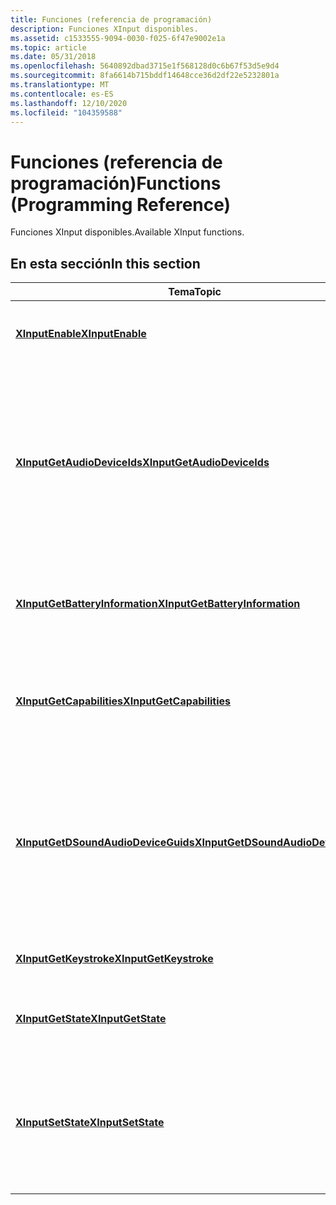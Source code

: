 ```yaml
---
title: Funciones (referencia de programación)
description: Funciones XInput disponibles.
ms.assetid: c1533555-9094-0030-f025-6f47e9002e1a
ms.topic: article
ms.date: 05/31/2018
ms.openlocfilehash: 5640892dbad3715e1f568128d0c6b67f53d5e9d4
ms.sourcegitcommit: 8fa6614b715bddf14648cce36d2df22e5232801a
ms.translationtype: MT
ms.contentlocale: es-ES
ms.lasthandoff: 12/10/2020
ms.locfileid: "104359588"
---
```

# <a name="functions-programming-reference"></a><span data-ttu-id="7afa8-103">Funciones (referencia de programación)</span><span class="sxs-lookup"><span data-stu-id="7afa8-103">Functions (Programming Reference)</span></span>

<span data-ttu-id="7afa8-104">Funciones XInput disponibles.</span><span class="sxs-lookup"><span data-stu-id="7afa8-104">Available XInput functions.</span></span>

## <a name="in-this-section"></a><span data-ttu-id="7afa8-105">En esta sección</span><span class="sxs-lookup"><span data-stu-id="7afa8-105">In this section</span></span>

| <span data-ttu-id="7afa8-106">Tema</span><span class="sxs-lookup"><span data-stu-id="7afa8-106">Topic</span></span>                                                                                 | <span data-ttu-id="7afa8-107">Descripción</span><span class="sxs-lookup"><span data-stu-id="7afa8-107">Description</span></span>                                                                                                                                             |
|---------------------------------------------------------------------------------------|---------------------------------------------------------------------------------------------------------------------------------------------------------|
| [<span data-ttu-id="7afa8-108">**XInputEnable**</span><span class="sxs-lookup"><span data-stu-id="7afa8-108">**XInputEnable**</span></span>](/windows/desktop/api/XInput/nf-xinput-xinputenable)<br/>                                       | <span data-ttu-id="7afa8-109">Establece el estado de los informes de XInput.</span><span class="sxs-lookup"><span data-stu-id="7afa8-109">Sets the reporting state of XInput.</span></span><br/>                                                                                                          |
| [<span data-ttu-id="7afa8-110">**XInputGetAudioDeviceIds**</span><span class="sxs-lookup"><span data-stu-id="7afa8-110">**XInputGetAudioDeviceIds**</span></span>](/windows/desktop/api/XInput/nf-xinput-xinputgetaudiodeviceids)<br/>                 | <span data-ttu-id="7afa8-111">Recupera los identificadores de dispositivo de audio de reproducción de sonido y de reproducción de sonido asociados a los auriculares conectados al controlador especificado.</span><span class="sxs-lookup"><span data-stu-id="7afa8-111">Retrieves the sound rendering and sound capture audio device IDs that are associated with the headset connected to the specified controller.</span></span><br/> |
| [<span data-ttu-id="7afa8-112">**XInputGetBatteryInformation**</span><span class="sxs-lookup"><span data-stu-id="7afa8-112">**XInputGetBatteryInformation**</span></span>](/windows/desktop/api/XInput/nf-xinput-xinputgetbatteryinformation)<br/>         | <span data-ttu-id="7afa8-113">Recupera el tipo de batería y el estado de carga de un controlador inalámbrico.</span><span class="sxs-lookup"><span data-stu-id="7afa8-113">Retrieves the battery type and charge status of a wireless controller.</span></span><br/>                                                                       |
| [<span data-ttu-id="7afa8-114">**XInputGetCapabilities**</span><span class="sxs-lookup"><span data-stu-id="7afa8-114">**XInputGetCapabilities**</span></span>](/windows/desktop/api/XInput/nf-xinput-xinputgetcapabilities)<br/>                     | <span data-ttu-id="7afa8-115">Recupera las capacidades y características de un controlador conectado.</span><span class="sxs-lookup"><span data-stu-id="7afa8-115">Retrieves the capabilities and features of a connected controller.</span></span><br/>                                                                           |
| [<span data-ttu-id="7afa8-116">**XInputGetDSoundAudioDeviceGuids**</span><span class="sxs-lookup"><span data-stu-id="7afa8-116">**XInputGetDSoundAudioDeviceGuids**</span></span>](/windows/desktop/api/XInput/nf-xinput-xinputgetdsoundaudiodeviceguids)<br/> | <span data-ttu-id="7afa8-117">Obtiene los GUID de dispositivo de reproducción de sonido y de representación de sonido asociados a los auriculares conectados al controlador especificado.</span><span class="sxs-lookup"><span data-stu-id="7afa8-117">Gets the sound rendering and sound capture device GUIDs that are associated with the headset connected to the specified controller.</span></span><br/>          |
| [<span data-ttu-id="7afa8-118">**XInputGetKeystroke**</span><span class="sxs-lookup"><span data-stu-id="7afa8-118">**XInputGetKeystroke**</span></span>](/windows/desktop/api/XInput/nf-xinput-xinputgetkeystroke)<br/>                           | <span data-ttu-id="7afa8-119">Recupera un evento de entrada del controlador de juegos.</span><span class="sxs-lookup"><span data-stu-id="7afa8-119">Retrieves a gamepad input event.</span></span><br/>                                                                                                             |
| [<span data-ttu-id="7afa8-120">**XInputGetState**</span><span class="sxs-lookup"><span data-stu-id="7afa8-120">**XInputGetState**</span></span>](/windows/desktop/api/XInput/nf-xinput-xinputgetstate)<br/>                                   | <span data-ttu-id="7afa8-121">Recupera el estado actual del controlador especificado.</span><span class="sxs-lookup"><span data-stu-id="7afa8-121">Retrieves the current state of the specified controller.</span></span><br/>                                                                                     |
| [<span data-ttu-id="7afa8-122">**XInputSetState**</span><span class="sxs-lookup"><span data-stu-id="7afa8-122">**XInputSetState**</span></span>](/windows/desktop/api/XInput/nf-xinput-xinputsetstate)<br/>                                   | <span data-ttu-id="7afa8-123">Envía datos a un controlador conectado.</span><span class="sxs-lookup"><span data-stu-id="7afa8-123">Sends data to a connected controller.</span></span> <span data-ttu-id="7afa8-124">Esta función se usa para activar la función de vibración de un controlador.</span><span class="sxs-lookup"><span data-stu-id="7afa8-124">This function is used to activate the vibration function of a controller.</span></span><br/>                              |
